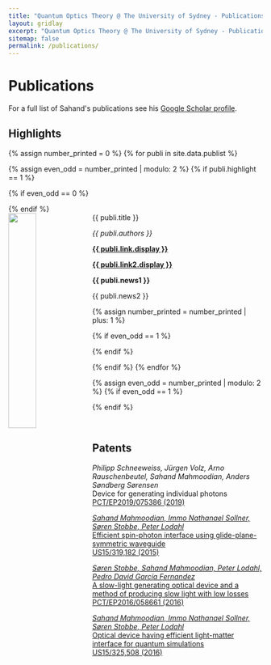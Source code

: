 ```yaml
---
title: "Quantum Optics Theory @ The University of Sydney - Publications"
layout: gridlay
excerpt: "Quantum Optics Theory @ The University of Sydney - Publications."
sitemap: false
permalink: /publications/
---
```



# Publications

For a full list of Sahand's publications see his [Google Scholar profile](https://scholar.google.com.au/citations?user=PVdQntQAAAAJ&hl=en&oi=ao).

## Highlights

{% assign number_printed = 0 %}
{% for publi in site.data.publist %}

{% assign even_odd = number_printed | modulo: 2 %}
{% if publi.highlight == 1 %}

{% if even_odd == 0 %}
<div class="row">
{% endif %}

<div class="col-sm-6 clearfix">
 <div class="well">
  <pubtit>{{ publi.title }}</pubtit>
  <img src="{{ site.url }}{{ site.baseurl }}/images/pubpic/{{ publi.image }}" class="img-responsive" width="33%" style="float: left" />
  <p><em>{{ publi.authors }}</em></p>
  <p><strong><a href="{{ publi.link.url }}">{{ publi.link.display }}</a></strong></p>
  <p><strong><a href="{{ publi.link2.url }}">{{ publi.link2.display }}</a></strong></p>
  <p class="text-danger"><strong> {{ publi.news1 }}</strong></p>
  <p> {{ publi.news2 }}</p>
 </div>
</div>

{% assign number_printed = number_printed | plus: 1 %}

{% if even_odd == 1 %}
</div>
{% endif %}

{% endif %}
{% endfor %}

{% assign even_odd = number_printed | modulo: 2 %}
{% if even_odd == 1 %}
</div>
{% endif %}

<p> &nbsp; </p>


## Patents
<em> Philipp Schneeweiss, Jürgen Volz, Arno Rauschenbeutel, Sahand Mahmoodian, Anders Søndberg Sørensen</em><br />Device for generating individual photons <br /> <a href="https://patents.google.com/patent/WO2021052606A1/en?inventor=Sahand+MAHMOODIAN&oq=inventor:(Sahand+MAHMOODIAN)"> PCT/EP2019/075386 (2019)

<em> Sahand Mahmoodian, Immo Nathanael Sollner, Søren Stobbe, Peter Lodahl</em><br /> Efficient spin-photon interface using glide-plane-symmetric waveguide  <br /> <a href="https://patents.google.com/patent/US10261250B2/en?inventor=Sahand+MAHMOODIAN&oq=inventor:(Sahand+MAHMOODIAN)">  US15/319,182 (2015)

<em> Søren Stobbe, Sahand Mahmoodian, Peter Lodahl, Pedro David García Fernandez</em><br /> A slow-light generating optical device and a method of producing slow light with low losses <br /> <a href="https://patents.google.com/patent/WO2016169931A1/en?inventor=Sahand+MAHMOODIAN&oq=inventor:(Sahand+MAHMOODIAN)">  PCT/EP2016/058661 (2016)

<em> Sahand Mahmoodian, Immo Nathanael Sollner, Søren Stobbe, Peter Lodahl</em><br /> Optical device having efficient light-matter interface for quantum simulations <br /> <a href="https://patents.google.com/patent/US9798083B2/en?inventor=Sahand+MAHMOODIAN&oq=inventor:(Sahand+MAHMOODIAN)">  US15/325,508 (2016)
